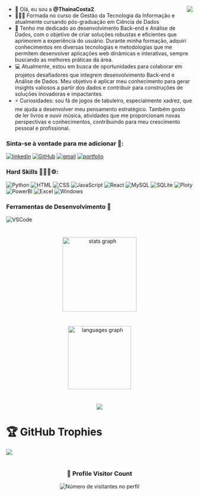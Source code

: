 - 👋 Olá, eu sou a **@ThainaCosta2**. <img align="right" src="https://visitor-badge.laobi.icu/badge?page_id=thainacosta2.thainacosta2&left_color=black&right_color=mediumvioletred"  />
- 👩🏻‍🎓 Formada no curso de Gestão da Tecnologia da Informação e atualmente cursando pós-graduação em Ciência de Dados
- 🌱 Tenho me dedicado ao desenvolvimento Back-end e Análise de Dados, com o objetivo de criar soluções robustas e eficientes que aprimorem a experiência do usuário. Durante minha formação, adquiri conhecimentos em diversas tecnologias e metodologias que me permitem desenvolver aplicações web dinâmicas e interativas, sempre buscando as melhores práticas da área.
- 💻 Atualmente, estou em busca de oportunidades para colaborar em projetos desafiadores que integrem desenvolvimento Back-end e Análise de Dados. Meu objetivo é aplicar meu conhecimento para gerar insights valiosos a partir dos dados e contribuir para construções de soluções inovadoras e impactantes.
- ⚡ Curiosidades: sou fã de jogos de tabuleiro, especialmente xadrez, que me ajuda a desenvolver meu pensamento estratégico. Também gosto de ler livros e ouvir música, atividades que me proporcionam novas perspectivas e conhecimentos, contribuindo para meu crescimento pessoal e profissional.

### Sinta-se à vontade para me adicionar 🔗:

[![linkedin](https://img.shields.io/badge/LinkedIn-0077B5?style=for-the-badge&logo=linkedin&logoColor=white)](https://www.linkedin.com/in/thainacostaj)
[![GitHub](https://img.shields.io/badge/github-%23121011.svg?style=for-the-badge&logo=github&logoColor=white)](https://www.github.com/ThainaCosta2)
[![gmail](https://img.shields.io/badge/Gmail-D14836?style=for-the-badge&logo=gmail&logoColor=white)](thainacosta11@gmail.com)
[![portfolio](https://img.shields.io/static/v1?message=Portfolio&logo=web&label=&color=bd0065&logoColor=white&labelColor=&style=for-the-badge)](https://thainacosta2.github.io/Portfolio/)

### Hard Skills 👩🏻‍💻⚙:

![Python](https://img.shields.io/badge/Python-3776AB?style=for-the-badge&logo=python&logoColor=white)
![HTML](https://img.shields.io/badge/HTML5-E34F26?style=for-the-badge&logo=html5&logoColor=white)
![CSS](https://img.shields.io/badge/CSS3-1572B6?style=for-the-badge&logo=css3&logoColor=white)
![JavaScript](https://img.shields.io/badge/JavaScript-F7DF1E?style=flat&logo=javascript&logoColor=black)
![React](https://img.shields.io/badge/React-20232A?style=for-the-badge&logo=react&logoColor=61DAFB)
![MySQL](https://img.shields.io/badge/mysql-4479A1.svg?style=for-the-badge&logo=mysql&logoColor=white)
![SQLite](https://img.shields.io/badge/Sqlite-003B57?style=for-the-badge&logo=sqlite&logoColor=white)
![Ploty](https://img.shields.io/badge/Plotly-239120?style=for-the-badge&logo=plotly&logoColor=white)
![PowerBI](https://img.shields.io/badge/PowerBI-F2C811?style=for-the-badge&logo=Power%20BI&logoColor=white)
![Excel](https://img.shields.io/badge/Microsoft_Excel-217346?style=for-the-badge&logo=microsoft-excel&logoColor=white)
![Windows](https://img.shields.io/badge/Windows-017AD7?style=for-the-badge&logo=windows&logoColor=white)

### Ferramentas de Desenvolvimento 🔧
![VSCode](https://img.shields.io/badge/Visual%20Studio%20Code-0078d7.svg?style=for-the-badge&logo=visual-studio-code&logoColor=white)

#

<div align="center">
  <img src="https://github-readme-stats.vercel.app/api?username=thainacosta2&hide_title=false&hide_rank=false&show_icons=true&include_all_commits=false&count_private=true&disable_animations=false&theme=omni&locale=pt-br&hide_border=false&order=1" height="200" alt="stats graph" /> <br>

#  
  <img src="https://github-readme-stats.vercel.app/api/top-langs?username=thainacosta2&locale=pt-br&hide_title=false&layout=compact&card_width=320&langs_count=5&theme=omni&hide_border=false&order=2" height="170" alt="languages graph" /> <br>

#  
  ![](https://nirzak-streak-stats.vercel.app/?user=thainacosta2&theme=omni&hide_border=false)<br/>
</div>

##
# 🏆 GitHub Trophies
![](https://github-profile-trophy.vercel.app/?username=ThainaCosta2&theme=radical&no-frame=false&no-bg=true&margin-w=4)
</div>

#

<div align="center">
  <h3><b>📍 Profile Visitor Count</b></h3>
</div>

<p align="center">
  <img
    src="https://profile-counter.glitch.me/thainacosta2/count.svg"
    alt="Número de visitantes no perfil"
  />
</p>


<!-- Proudly created with GPRM ( https://gprm.itsvg.in ) -->


<!---
ThainaCosta2/ThainaCosta2 is a ✨ special ✨ repository because its `README.md` (this file) appears on your GitHub profile.
You can click the Preview link to take a look at your changes.
--->
